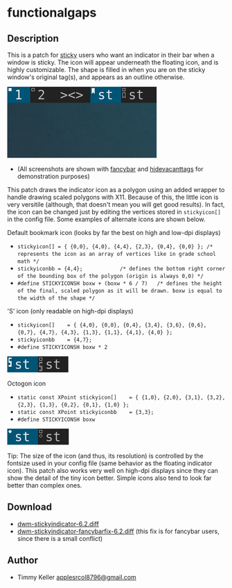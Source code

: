 functionalgaps
==========

Description
-----------
This is a patch for [sticky](../sticky) users who want an indicator in their bar when a window is sticky. The icon will appear underneath the floating icon, and is highly customizable. The shape is filled in when you are on the sticky window's original tag(s), and appears as an outline otherwise.

[![Default icon](bmicon.jpg)](bmicon.jpg)
* (All screenshots are shown with [fancybar](../fancybar) and [hidevacanttags](../hidevacanttags) for demonstration purposes)

This patch draws the indicator icon as a polygon using an added wrapper to handle drawing scaled polygons with X11. Because of this, the little icon is very versitile (although, that doesn't mean you will get good results). In fact, the icon can be changed just by editing the vertices stored in `stickyicon[]` in the config file. Some examples of alternate icons are shown below.

Default bookmark icon (looks by far the best on high and low-dpi displays)
* `stickyicon[] = { {0,0}, {4,0}, {4,4}, {2,3}, {0,4}, {0,0} };	/* represents the icon as an array of vertices like in grade school math */`
* `stickyiconbb = {4,4};			/* defines the bottom right corner of the bounding box of the polygon (origin is always 0,0) */`
* `#define STICKYICONSH boxw + (boxw * 6 / 7)	/* defines the height of the final, scaled polygon as it will be drawn. boxw is equal to the width of the shape */`

'S' icon (only readable on high-dpi displays)
* `stickyicon[]    = { {4,0}, {0,0}, {0,4}, {3,4}, {3,6}, {0,6}, {0,7}, {4,7}, {4,3}, {1,3}, {1,1}, {4,1}, {4,0} };`
* `stickyiconbb    = {4,7};`
* `#define STICKYICONSH boxw * 2`

[![Bad 'S' icon](sicon.jpg)](sicon.jpg)

Octogon icon
* `static const XPoint stickyicon[]    = { {1,0}, {2,0}, {3,1}, {3,2}, {2,3}, {1,3}, {0,2}, {0,1}, {1,0} };`
* `static const XPoint stickyiconbb    = {3,3};`
* `#define STICKYICONSH boxw`

[![Oct-i-con](octicon.jpg)](octicon.jpg)

Tip: The size of the icon (and thus, its resolution) is controlled by the fontsize used in your config file (same behavior as the floating indicator icon). This patch also works very well on high-dpi displays since they can show the detail of the tiny icon better. Simple icons also tend to look far better than complex ones.

Download
--------
* [dwm-stickyindicator-6.2.diff](dwm-stickyindicator-6.2.diff)
* [dwm-stickyindicator-fancybarfix-6.2.diff](dwm-stickyindicator-fancybarfix-6.2.diff) (this fix is for fancybar users, since there is a small conflict)

Author
------
* Timmy Keller <applesrcol8796@gmail.com>
